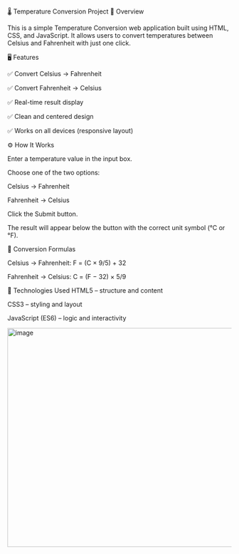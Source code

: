 🌡️ Temperature Conversion Project
📘 Overview

This is a simple Temperature Conversion web application built using HTML, CSS, and JavaScript.
It allows users to convert temperatures between Celsius and Fahrenheit with just one click.

🖥️ Features

✅ Convert Celsius → Fahrenheit

✅ Convert Fahrenheit → Celsius

✅ Real-time result display

✅ Clean and centered design

✅ Works on all devices (responsive layout)

⚙️ How It Works

Enter a temperature value in the input box.

Choose one of the two options:

Celsius → Fahrenheit

Fahrenheit → Celsius

Click the Submit button.

The result will appear below the button with the correct unit symbol (°C or °F).

🧮 Conversion Formulas

Celsius → Fahrenheit:
F = (C × 9/5) + 32

Fahrenheit → Celsius:
C = (F − 32) × 5/9

🧠 Technologies Used
HTML5 – structure and content

CSS3 – styling and layout

JavaScript (ES6) – logic and interactivity

<img width="590" height="492" alt="image" src="https://github.com/user-attachments/assets/2a7bacd3-3c54-491d-bf70-8fa391e3535b" />
